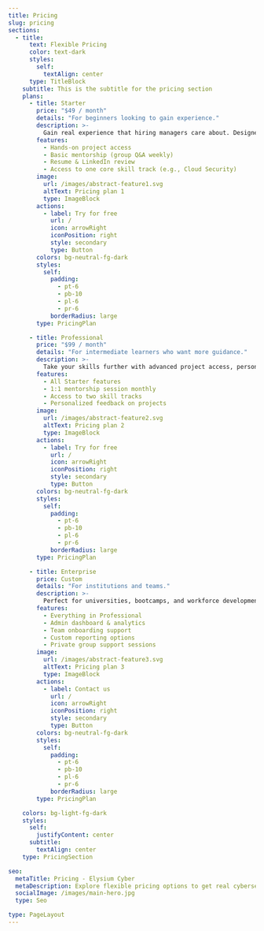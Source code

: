 ```yaml
---
title: Pricing
slug: pricing
sections:
  - title:
      text: Flexible Pricing
      color: text-dark
      styles:
        self:
          textAlign: center
      type: TitleBlock
    subtitle: This is the subtitle for the pricing section
    plans:
      - title: Starter
        price: "$49 / month"
        details: "For beginners looking to gain experience."
        description: >-
          Gain real experience that hiring managers care about. Designed for beginners, this plan gives you project access, core mentorship, and everything you need to start building a cybersecurity resume that stands out.
        features:
          - Hands-on project access
          - Basic mentorship (group Q&A weekly)
          - Resume & LinkedIn review
          - Access to one core skill track (e.g., Cloud Security)
        image:
          url: /images/abstract-feature1.svg
          altText: Pricing plan 1
          type: ImageBlock
        actions:
          - label: Try for free
            url: /
            icon: arrowRight
            iconPosition: right
            style: secondary
            type: Button
        colors: bg-neutral-fg-dark
        styles:
          self:
            padding:
              - pt-6
              - pb-10
              - pl-6
              - pr-6
            borderRadius: large
        type: PricingPlan

      - title: Professional
        price: "$99 / month"
        details: "For intermediate learners who want more guidance."
        description: >-
          Take your skills further with advanced project access, personal feedback, and expanded learning paths. Ideal for those preparing for junior roles or certifications.
        features:
          - All Starter features
          - 1:1 mentorship session monthly
          - Access to two skill tracks
          - Personalized feedback on projects
        image:
          url: /images/abstract-feature2.svg
          altText: Pricing plan 2
          type: ImageBlock
        actions:
          - label: Try for free
            url: /
            icon: arrowRight
            iconPosition: right
            style: secondary
            type: Button
        colors: bg-neutral-fg-dark
        styles:
          self:
            padding:
              - pt-6
              - pb-10
              - pl-6
              - pr-6
            borderRadius: large
        type: PricingPlan

      - title: Enterprise
        price: Custom
        details: "For institutions and teams."
        description: >-
          Perfect for universities, bootcamps, and workforce development orgs. Custom projects, reporting, and full onboarding support included.
        features:
          - Everything in Professional
          - Admin dashboard & analytics
          - Team onboarding support
          - Custom reporting options
          - Private group support sessions
        image:
          url: /images/abstract-feature3.svg
          altText: Pricing plan 3
          type: ImageBlock
        actions:
          - label: Contact us
            url: /
            icon: arrowRight
            iconPosition: right
            style: secondary
            type: Button
        colors: bg-neutral-fg-dark
        styles:
          self:
            padding:
              - pt-6
              - pb-10
              - pl-6
              - pr-6
            borderRadius: large
        type: PricingPlan

    colors: bg-light-fg-dark
    styles:
      self:
        justifyContent: center
      subtitle:
        textAlign: center
    type: PricingSection

seo:
  metaTitle: Pricing - Elysium Cyber
  metaDescription: Explore flexible pricing options to get real cybersecurity experience and build a resume that stands out.
  socialImage: /images/main-hero.jpg
  type: Seo

type: PageLayout
---
```

